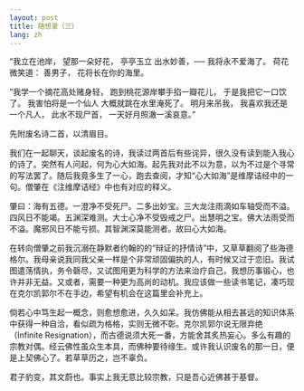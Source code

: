 ```yaml
---
layout: post
title: 随想录（三）
lang: zh
---
```


“我立在池岸，
望那一朵好花，
亭亭玉立
出水妙善，──
我将永不爱海了。
荷花微笑道：
善男子，
花将长在你的海里。

”我学一个摘花高处赌身轻，
跑到桃花源岸攀手掐一瓣花儿，
于是我把它一口饮了。
我害怕将是一个仙人
大概就跳在水里淹死了。
明月来吊我，
我喜欢我还是一个凡人，
此水不现尸首，
一天好月照澈一溪哀意。”

先附废名诗二首，以清眉目。

我们在一起聊天，谈起废名的诗，我读过两首后有些诧异，很久没有读到能入我心的诗了。突然有人问起，何为心大如海。起先我对此不以为意，以为不过是个寻常的写法罢了。随后我竟多生了一心，跑去查阅，才知“心大如海”是维摩诘经中的一句。僧肇在《注维摩诘经》中也有对应的释义。

肇曰：海有五德。一澄净不受死尸。二多出妙宝。三大龙注雨滴如车轴受而不溢。四风日不能竭。五渊深难测。大士心净不受毁戒之尸。出慧明之宝。佛大法雨受而不溢。魔邪风日不能亏损。其智渊深莫能测者。故曰心大如海。 

在转向僧肇之前我沉溺在静默者约翰的的“辩证的抒情诗”中，又草草翻阅了些海德格尔。我母亲说我同我父亲一样是个非常顽固偏执的人，有时候又过于恋旧。我试图遣荡情执，务令磬尽，又试图用更为科学的方法来治疗自己，我想历事锻心，也许并非无益。又或者，需要一种更为高尚的动机。我应该做一些读书笔记，凑巧现在克尔凯郭尔不在手边，希望有机会在这篇里会补充上。

倘若心中笃生起一概念，则愈想愈进，久久如呆。我仿佛能从相去甚远的知识体系中获得一种自洽，看似疏为格格，实则无微不彰。克尔凯郭尔说无限弃绝（Infinite Resignation），而古德说须大死一番，方能舍其炙热妄心。多么有趣的宗教对偶。经云佛性虽众生本具，而佛种要待缘生。或许我认识废名的那一日，便是上契佛心了。若草草历之，岂不辜负。

君子豹变，其文蔚也。事实上我无意比较宗教，只是吾心近佛甚于基督。
